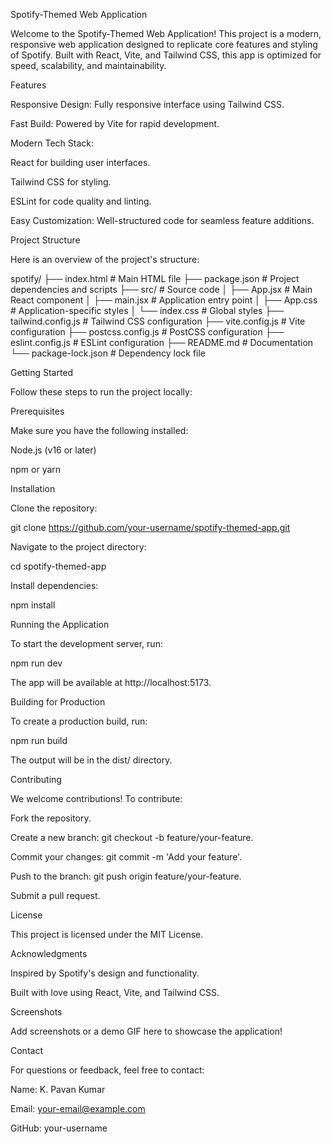 Spotify-Themed Web Application

Welcome to the Spotify-Themed Web Application! This project is a modern, responsive web application designed to replicate core features and styling of Spotify. Built with React, Vite, and Tailwind CSS, this app is optimized for speed, scalability, and maintainability.

Features

Responsive Design: Fully responsive interface using Tailwind CSS.

Fast Build: Powered by Vite for rapid development.

Modern Tech Stack:

React for building user interfaces.

Tailwind CSS for styling.

ESLint for code quality and linting.

Easy Customization: Well-structured code for seamless feature additions.

Project Structure

Here is an overview of the project's structure:

spotify/
├── index.html             # Main HTML file
├── package.json           # Project dependencies and scripts
├── src/                   # Source code
│   ├── App.jsx            # Main React component
│   ├── main.jsx           # Application entry point
│   ├── App.css            # Application-specific styles
│   └── index.css          # Global styles
├── tailwind.config.js     # Tailwind CSS configuration
├── vite.config.js         # Vite configuration
├── postcss.config.js      # PostCSS configuration
├── eslint.config.js       # ESLint configuration
├── README.md              # Documentation
└── package-lock.json      # Dependency lock file

Getting Started

Follow these steps to run the project locally:

Prerequisites

Make sure you have the following installed:

Node.js (v16 or later)

npm or yarn

Installation

Clone the repository:

git clone https://github.com/your-username/spotify-themed-app.git

Navigate to the project directory:

cd spotify-themed-app

Install dependencies:

npm install

Running the Application

To start the development server, run:

npm run dev

The app will be available at http://localhost:5173.

Building for Production

To create a production build, run:

npm run build

The output will be in the dist/ directory.

Contributing

We welcome contributions! To contribute:

Fork the repository.

Create a new branch: git checkout -b feature/your-feature.

Commit your changes: git commit -m 'Add your feature'.

Push to the branch: git push origin feature/your-feature.

Submit a pull request.

License

This project is licensed under the MIT License.

Acknowledgments

Inspired by Spotify's design and functionality.

Built with love using React, Vite, and Tailwind CSS.

Screenshots

Add screenshots or a demo GIF here to showcase the application!

Contact

For questions or feedback, feel free to contact:

Name: K. Pavan Kumar

Email: your-email@example.com

GitHub: your-username


